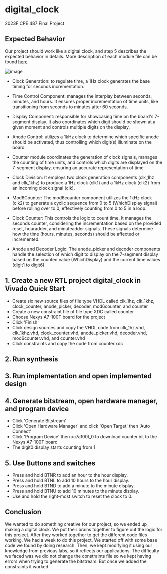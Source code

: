 # digital_clock
2023F CPE 487 Final Project

## Expected Behavior
Our project should work like a digital clock, and step 5 describes the expected behavior in details.
More description of each module file can be found [here](https://docs.google.com/presentation/d/1Twheq1lgFcUo3BrJrmfB6H9J4KeR7IdhTZJlQCEA3-M/edit?usp=sharing) 

![image](https://github.com/joyson0914/digital_clock/assets/98338109/7173f01f-6825-46a1-9d41-fa810fb4c75c)

- Clock Generation: to regulate time, a 1Hz clock generates the base timing for seconds incrementation.
- Time Control Component: manages the interplay between seconds, minutes, and hours. It ensures proper incrementation of time units, like transitioning from seconds to minutes after 60 seconds.
- Display Component: responsible for showcasing time on the board's 7-segment display. It also coordinates which digit should be shown at a given moment and controls multiple digits on the display.
- Anode Control: utilizes a 1kHz clock to determine which specific anode should be activated, thus controlling which digit(s) illuminate on the board.

- Counter module coordinates the generation of clock signals, manages the counting of time units, and controls which digits are displayed on the 7-segment display, ensuring an accurate representation of time
-    Clock Division: It employs two clock generation components (clk_1hz and clk_1khz) to produce a 1Hz clock (clk1) and a 1kHz clock (clk2) from an incoming clock signal (clk).
-    Mod6Counter: The mod6counter component utilizes the 1kHz clock (clk2) to generate a cyclic sequence from 0 to 5 (WhichDisplay signal) before rolling over to 0, effectively counting from 0 to 5 in a loop.
-    Clock Counter: This controls the logic to count time. It manages the seconds counter, considering the incrementation based on the provided reset, houradder, and minuteadder signals. These signals determine how the time (hours, minutes, seconds) should be affected or incremented.
-    Anode and Decoder Logic: The anode_picker and decoder components handle the selection of which digit to display on the 7-segment display based on the counted value (WhichDisplay) and the current time values (digit1 to digit6).

## 1. Create a new RTL project digital_clock in Vivado Quick Start
   - Create six new source files of file type VHDL called clk_1hz, clk_1khz, clock_counter, anode_picker, decoder, mod6counter, and counter
   - Create a new constraint file of file type XDC called counter
   - Choose Nexys A7-100T board for the project
   - Click 'Finish'
   - Click design sources and copy the VHDL code from clk_1hz.vhd, clk_1khz.vhd, clock_counter.vhd, anode_picker.vhd, decoder.vhd, mod6counter.vhd, and counter.vhd
   - Click constraints and copy the code from counter.xdc 

## 2. Run synthesis
## 3. Run implementation and open implemented design
## 4. Generate bitstream, open hardware manager, and program device
   - Click 'Generate Bitstream'
   - Click 'Open Hardware Manager' and click 'Open Target' then 'Auto Connect'
   - Click 'Program Device' then xc7a100t_0 to download counter.bit to the Nexys A7-100T board
   - The digit0 display starts counting from 1

## 5. Use Buttons and switches
   - Press and hold BTNR to add an hour to the hour display.
   - Press and hold BTNL to add 10 hours to the hour display.
   - Press and hold BTND to add a minute to the minute display.
   - Press and hold BTNU to add 10 minutes to the minute display.
   - Use and hold the right-most switch to reset the clock to 0.

## Conclusion
We wanted to do something creative for our project, so we ended up making a digital clock. We put their brains together to figure out the logic for this project. After they worked together to get the different code files working. We had a week to do this project. We started off with some base code we found by doing research. Then, we kept modifying it using our knowledge from previous labs, so it reflects our applications. The difficulty we faced was we did not change the constraints file so we kept having errors when trying to generate the bitstream. But once we added the constraints it worked. 
